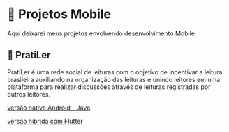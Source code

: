 # 📱 Projetos Mobile

Aqui deixarei meus projetos envolvendo desenvolvimento Mobile

## 📖 PratiLer

PratiLer é uma rede social de leituras com o objetivo de incentivar a leitura brasileira auxiliando na organização das leituras e unindo leitores em uma plataforma para realizar discussões através de leituras registradas por outros leitores.

[versão nativa Android - Java](nativo/)

[versão híbrida com Flutter](hibrido/)
